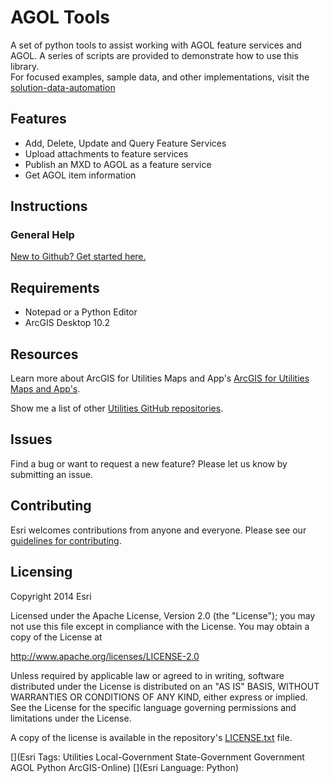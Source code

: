 # AGOL Tools

A set of python tools to assist working with AGOL feature services and AGOL.  A series of scripts are provided to demonstrate how to use this library.  
For focused examples, sample data, and other implementations, visit the [solution-data-automation](http://github.com/MikeMillerGIS/solutions-data-automation/)
 

## Features

* Add, Delete, Update and Query Feature Services
* Upload attachments to feature services
* Publish an MXD to AGOL as a feature service
* Get AGOL item information

## Instructions

### General Help
[New to Github? Get started here.](http://htmlpreview.github.com/?https://github.com/Esri/esri.github.com/blob/master/help/esri-getting-to-know-github.html)

## Requirements

* Notepad or a Python Editor
* ArcGIS Desktop 10.2
 
## Resources

Learn more about ArcGIS for Utilities Maps and App's [ArcGIS for Utilities Maps and App's](http://solutions.arcgis.com/utilities).

Show me a list of other [Utilities GitHub repositories](http://esri.github.io/#Utilities).

## Issues

Find a bug or want to request a new feature?  Please let us know by submitting an issue.


## Contributing

Esri welcomes contributions from anyone and everyone.
Please see our [guidelines for contributing](https://github.com/esri/contributing).

## Licensing

Copyright 2014 Esri

Licensed under the Apache License, Version 2.0 (the "License");
you may not use this file except in compliance with the License.
You may obtain a copy of the License at

   http://www.apache.org/licenses/LICENSE-2.0

Unless required by applicable law or agreed to in writing, software
distributed under the License is distributed on an "AS IS" BASIS,
WITHOUT WARRANTIES OR CONDITIONS OF ANY KIND, either express or implied.
See the License for the specific language governing permissions and
limitations under the License.

A copy of the license is available in the repository's
[LICENSE.txt](License.txt) file.

[](Esri Tags: Utilities Local-Government State-Government Government AGOL Python ArcGIS-Online)
[](Esri Language: Python)
